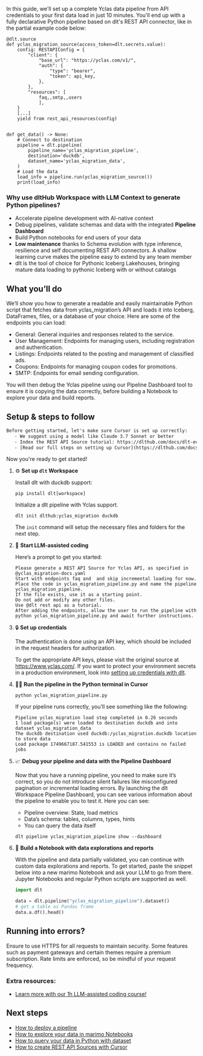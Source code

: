 In this guide, we'll set up a complete Yclas data pipeline from API credentials to your first data load in just 10 minutes. You'll end up with a fully declarative Python pipeline based on dlt's REST API connector, like in the partial example code below:

```python-outcome
@dlt.source
def yclas_migration_source(access_token=dlt.secrets.value):
    config: RESTAPIConfig = {
        "client": {
            "base_url": "https://yclas.com/v1/",
            "auth": {
                "type": "bearer",
                "token": api_key,
            },
        },
        "resources": [
            faq,,smtp,,users
            ],
    }
    [...]
    yield from rest_api_resources(config)


def get_data() -> None:
    # Connect to destination
    pipeline = dlt.pipeline(
        pipeline_name='yclas_migration_pipeline',
        destination='duckdb',
        dataset_name='yclas_migration_data', 
    )
    # Load the data
    load_info = pipeline.run(yclas_migration_source())
    print(load_info) 
```

### Why use dltHub Workspace with LLM Context to generate Python pipelines?

- Accelerate pipeline development with AI-native context
- Debug pipelines, validate schemas and data with the integrated **Pipeline Dashboard**
- Build Python notebooks for end users of your data
- **Low maintenance** thanks to Schema evolution with type inference, resilience and self documenting REST API connectors. A shallow learning curve makes the pipeline easy to extend by any team member
- dlt is the tool of choice for Pythonic Iceberg Lakehouses, bringing mature data loading to pythonic Iceberg with or without catalogs

## What you’ll do

We’ll show you how to generate a readable and easily maintainable Python script that fetches data from yclas_migration’s API and loads it into Iceberg, DataFrames, files, or a database of your choice. Here are some of the endpoints you can load:

- General: General inquiries and responses related to the service.
- User Management: Endpoints for managing users, including registration and authentication.
- Listings: Endpoints related to the posting and management of classified ads.
- Coupons: Endpoints for managing coupon codes for promotions.
- SMTP: Endpoints for email sending configuration.

You will then debug the Yclas pipeline using our Pipeline Dashboard tool to ensure it is copying the data correctly, before building a Notebook to explore your data and build reports.

## Setup & steps to follow

```default
Before getting started, let's make sure Cursor is set up correctly:
   - We suggest using a model like Claude 3.7 Sonnet or better
   - Index the REST API Source tutorial: https://dlthub.com/docs/dlt-ecosystem/verified-sources/rest_api/ and add it to context as **@dlt rest api**
   - [Read our full steps on setting up Cursor](https://dlthub.com/docs/dlt-ecosystem/llm-tooling/cursor-restapi#23-configuring-cursor-with-documentation)
```

Now you're ready to get started!

1. ⚙️ **Set up `dlt` Workspace**
    
    Install dlt with duckdb support:
    ```shell
    pip install dlt[workspace]
    ```

    Initialize a dlt pipeline with Yclas support.
    ```shell
    dlt init dlthub:yclas_migration duckdb
    ```

    The `init` command will setup the necessary files and folders for the next step.
    
2. 🤠 **Start LLM-assisted coding**
    
    Here’s a prompt to get you started:
    
    ```prompt
    Please generate a REST API Source for Yclas API, as specified in @yclas_migration-docs.yaml 
    Start with endpoints faq and  and skip incremental loading for now. 
    Place the code in yclas_migration_pipeline.py and name the pipeline yclas_migration_pipeline. 
    If the file exists, use it as a starting point. 
    Do not add or modify any other files. 
    Use @dlt rest api as a tutorial. 
    After adding the endpoints, allow the user to run the pipeline with python yclas_migration_pipeline.py and await further instructions.
    ```

    
3. 🔒 **Set up credentials** 
    
    The authentication is done using an API key, which should be included in the request headers for authorization.
    
    To get the appropriate API keys, please visit the original source at https://www.yclas.com/.
    If you want to protect your environment secrets in a production environment, look into [setting up credentials with dlt](https://dlthub.com/docs/walkthroughs/add_credentials).
    
4. 🏃‍♀️ **Run the pipeline in the Python terminal in Cursor**
    
    ```shell
    python yclas_migration_pipeline.py
    ```
    
    If your pipeline runs correctly, you’ll see something like the following:
    
    ```shell
    Pipeline yclas_migration load step completed in 0.26 seconds
    1 load package(s) were loaded to destination duckdb and into dataset yclas_migration_data
    The duckdb destination used duckdb:/yclas_migration.duckdb location to store data
    Load package 1749667187.541553 is LOADED and contains no failed jobs
    ```
    
5. 📈 **Debug your pipeline and data with the Pipeline Dashboard**

    Now that you have a running pipeline, you need to make sure it’s correct, so you do not introduce silent failures like misconfigured pagination or incremental loading errors. By launching the dlt Workspace Pipeline Dashboard, you can see various information about the pipeline to enable you to test it. Here you can see:
    - Pipeline overview: State, load metrics
    - Data’s schema: tables, columns, types, hints
    - You can query the data itself
    
    ```shell
    dlt pipeline yclas_migration_pipeline show --dashboard
    ```
    
6. 🐍 **Build a Notebook with data explorations and reports**

    With the pipeline and data partially validated, you can continue with custom data explorations and reports. To get started, paste the snippet below into a new marimo Notebook and ask your LLM to go from there. Jupyter Notebooks and regular Python scripts are supported as well.

    
    ```python
    import dlt

   data = dlt.pipeline("yclas_migration_pipeline").dataset()
   # get a table as Pandas frame
   data.a.df().head()
    ```

## Running into errors?

Ensure to use HTTPS for all requests to maintain security. Some features such as payment gateways and certain themes require a premium subscription. Rate limits are enforced, so be mindful of your request frequency.

### Extra resources:

- [Learn more with our 1h LLM-assisted coding course!](https://www.youtube.com/watch?v=GGid70rnJuM)

## Next steps

- [How to deploy a pipeline](https://dlthub.com/docs/walkthroughs/deploy-a-pipeline)
- [How to explore your data in marimo Notebooks](https://dlthub.com/docs/general-usage/dataset-access/marimo)
- [How to query your data in Python with dataset](https://dlthub.com/docs/general-usage/dataset-access/dataset)
- [How to create REST API Sources with Cursor](https://dlthub.com/docs/dlt-ecosystem/llm-tooling/cursor-restapi)